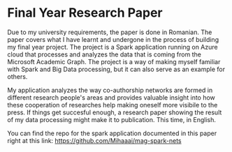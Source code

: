 # Final Year Research Paper

Due to my university requirements, the paper is done in Romanian.
The paper covers what I have learnt and undergone in the process of building my final year project.
The project is a Spark application running on Azure cloud that processes and analyzes the data that is coming from the Microsoft Academic Graph.
The project is a way of making myself familiar with Spark and Big Data processing, but it can also serve as an example for others. 

My application analyzes the way co-authorship networks are formed in different research people's areas and provides valuable insight into how these cooperation of researches help making oneself more visibile to the press.
If things get succesful enough, a research paper showing the result of my data processing might make it to publication. This time, in English. 

You can find the repo for the spark application documented in this paper right at this link:
https://github.com/Mihaaai/mag-spark-nets
